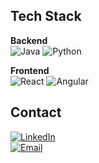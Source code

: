 ## Tech Stack

**Backend**  
![Java](https://img.shields.io/badge/Java-007396?style=flat&logo=java&logoColor=white)
![Python](https://img.shields.io/badge/Python-3776AB?style=flat&logo=python&logoColor=white)

**Frontend**  
![React](https://img.shields.io/badge/React-61DAFB?style=flat&logo=react&logoColor=black)
![Angular](https://img.shields.io/badge/Angular-DD0031?style=flat&logo=angular&logoColor=white)


## Contact

[![LinkedIn](https://img.shields.io/badge/LinkedIn-0A66C2?style=flat&logo=linkedin&logoColor=white)](https://www.linkedin.com/in/noahguerin/)  
[![Email](https://img.shields.io/badge/Email-0078D4?style=flat&logo=microsoft-outlook&logoColor=white)](mailto:noahguerin3@outlook.com)
